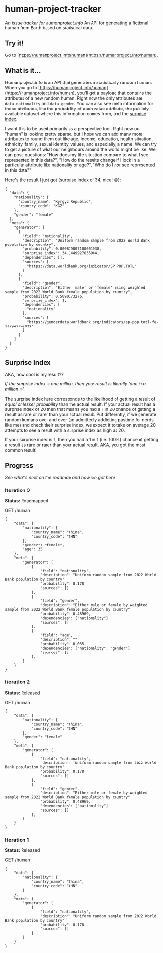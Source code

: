 # human-project-tracker
_An issue tracker for humanproject.info_
An API for generating a fictional human from Earth based on statistical data.

## Try it!

Go to [https://humanproject.info/human](https://humanproject.info/human).

## What is it...

Humanproject.info is an API that generates a statistically random human. When you go to [https://humanproject.info/human](https://humanproject.info/human), you'll get a payload that contains the attributes of a new random human. Right now the only attributes are `data.nationality` and `data.gender`. You can also see meta information for these attributes, like the probability of each value attribute, the publicly-available dataset where this information comes from, and the [surprise index](#surprise-index).

I want this to be used primarily as a perspective tool. Right now our "human" is looking pretty sparse, but I hope we can add many more attributes to round them out like age, income, education, health situation, ethnicity, family, sexual identity, values, and especially, a name. We can try to get a picture of what our neighbours around the world might be like. We can pose questions: "How does my life situation compare to what I see represented in this data?", "How do the results change if I lock in a particular attribute like nationality or age?", "Who do I _not_ see represented in this data?"

Here's the result I just got (surprise index of 34, nice! 😄):
```
{
  "data": {
    "nationality": {
      "country_name": "Kyrgyz Republic",
      "country_code": "KGZ"
    },
    "gender": "female"
  },
  "meta": {
    "generator": [
      {
        "field": "nationality",
        "description": "Uniform random sample from 2022 World Bank population by country",
        "probability": 0.000879807100601038,
        "surprise_index": 34.1449927835944,
        "dependencies": [],
        "sources": [
          "https://data.worldbank.org/indicator/SP.POP.TOTL"
        ]
      },
      {
        "field": "gender",
        "description": "Either 'male' or 'female' using weighted sample from 2022 World Bank female population by country",
        "probability": 0.5090173276,
        "surprise_index": 1,
        "dependencies": [
          "nationality"
        ],
        "sources": [
          "https://genderdata.worldbank.org/indicators/sp-pop-totl-fe-zs?year=2022"
        ]
      }
    ]
  }
}
```

## Surprise Index

AKA, how cool is my result??

_If the surprise index is one million, then your result is literally 'one in a million ✨'._

The surprise index here corresponds to the likelihood of getting a result of _equal or lesser probability_ than the actual result. If your actual result has a surprise index of 20 then that means you had a 1 in _20_ chance of getting a result as rare or rarer than your actual result. Put differently, if we generate random humans over and over (an admittedly addicting pastime for nerds like me) and check their surprise index, we expect it to take on average 20 attempts to see a result with a surprise index as high as 20.

If your surprise index is 1, then you had a 1 in 1 (i.e. 100%) chance of getting a result as rare or rarer than your actual result. AKA, you got the most common result!

## Progress
_See what's next on the roadmap and how we got here_

### Iteration 3
**Status:** Roadmapped

GET /human
```
{
    "data": {
        "nationality": {
            "country_name": "China",
            "country_code": "CHN"
        },
        "gender": "female",
        "age": 35
    },
    "meta": {
        "generator": [
            {
                "field": "nationality",
                "description": "Uniform random sample from 2022 World Bank population by country"
                "probability": 0.178
                "sources": []
            },
            {
                "field": "gender",
                "description": "Either male or female by weighted sample from 2022 World Bank female population by country"
                "probability": 0.48969,
                "dependencies": ["nationality"]
                "sources": []
            },
            {
                "field": "age",
                "description": ""
                "probability": 0.035,
                "dependencies": ["nationality", "gender"]
                "sources": []
            },
        ]
    }
}
```

### Iteration 2
**Status:** Released

GET /human
```
{
    "data": {
        "nationality": {
            "country_name": "China",
            "country_code": "CHN"
        },
        "gender": "female"
    },
    "meta": {
        "generator": [
            {
                "field": "nationality",
                "description": "Uniform random sample from 2022 World Bank population by country"
                "probability": 0.178
                "sources": []
            },
            {
                "field": "gender",
                "description": "Either male or female by weighted sample from 2022 World Bank female population by country"
                "probability": 0.48969,
                "dependencies": ["nationality"]
                "sources": []
            },
        ]
    }
}
```

### Iteration 1
**Status:** Released

GET /human
```
{
    "data": {
        "nationality": {
            "country_name": "China",
            "country_code": "CHN"
        }
    },
    "meta": {
        "generator": [
            {
                "field": "nationality",
                "description": "Uniform random sample from 2022 World Bank population by country"
                "probability": 0.178
                "sources": []
            }
        ]
    }
}
```
